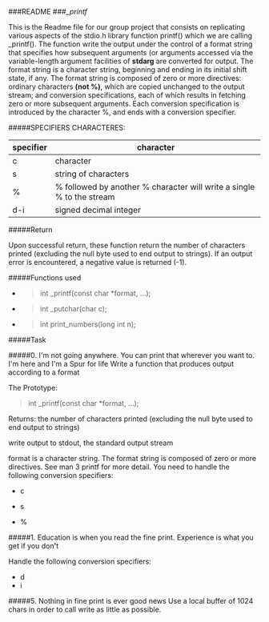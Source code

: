 ###README
###*_printf*

This is the Readme file for our group project that consists on replicating various aspects of the stdio.h library function printf() which we are calling _printf(). The function write the output under the control of a format string that specifies how subsequent arguments (or arguments accessed via the variable-length argument facilities of **stdarg** are converted for output.
The format string is a character string, beginning and ending in its initial shift state, if any. The format string is composed of zero or more directives: ordinary characters **(not %)**, which are copied unchanged to the output stream; and conversion specifications, each of which results in fetching zero or more subsequent arguments. Each conversion specification is introduced by the character %, and ends with a conversion specifier.

#####SPECIFIERS CHARACTERES:

|   specifier    | character |
| ----------- | ----------- |
| c    | character       |
| s  | string of characters |
| %  |% followed by another % character will write a single % to the stream   |
| d-i    | signed decimal integer  |

#####Return 

Upon successful return, these function return the number of characters printed (excluding the null byte used to end output to strings). If an output error is encountered, a negative value is returned (-1).

#####Functions used

- >int _printf(const char *format, ...);
- >int _putchar(char c);
- >int print_numbers(long int n);
  
#####Task

#####0. I'm not going anywhere. You can print that wherever you want to. I'm here and I'm a Spur for life 
Write a function that produces output according to a format

The Prototype: 
>int _printf(const char *format, ...);

Returns: the number of characters printed (excluding the null byte used to end output to strings)

write output to stdout, the standard output stream

format is a character string. The format string is composed of zero or more directives. See man 3 printf for more detail. You need to handle the following conversion specifiers:

- c

- s

- %
  
#####1. Education is when you read the fine print. Experience is what you get if you don't

Handle the following conversion specifiers:
- d
- i

#####5. Nothing in fine print is ever good news
Use a local buffer of 1024 chars in order to call write as little as possible.


